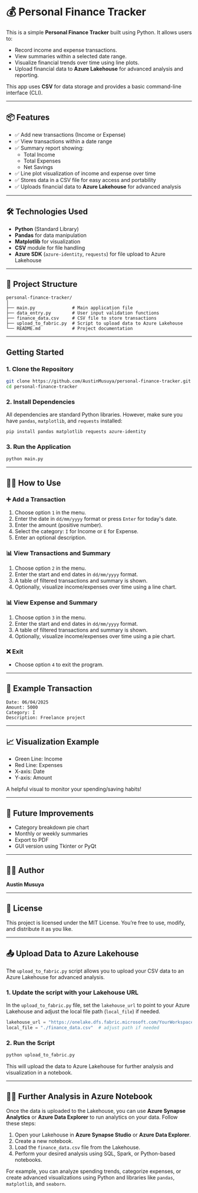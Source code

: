 # 💰 Personal Finance Tracker

This is a simple **Personal Finance Tracker** built using Python. It allows users to:

- Record income and expense transactions.
- View summaries within a selected date range.
- Visualize financial trends over time using line plots.
- Upload financial data to **Azure Lakehouse** for advanced analysis and reporting.

This app uses **CSV** for data storage and provides a basic command-line interface (CLI).

---

## 📦 Features

- ✅ Add new transactions (Income or Expense)
- ✅ View transactions within a date range
- ✅ Summary report showing:
  - Total Income
  - Total Expenses
  - Net Savings
- ✅ Line plot visualization of income and expense over time
- ✅ Stores data in a CSV file for easy access and portability
- ✅ Uploads financial data to **Azure Lakehouse** for advanced analysis

---

## 🛠️ Technologies Used

- **Python** (Standard Library)
- **Pandas** for data manipulation
- **Matplotlib** for visualization
- **CSV** module for file handling
- **Azure SDK** (`azure-identity`, `requests`) for file upload to Azure Lakehouse

---

## 📁 Project Structure

```
personal-finance-tracker/
│
├── main.py              # Main application file
├── data_entry.py        # User input validation functions
├── finance_data.csv     # CSV file to store transactions
├── upload_to_fabric.py  # Script to upload data to Azure Lakehouse
└── README.md            # Project documentation
```

---

## Getting Started

### 1. Clone the Repository

```bash
git clone https://github.com/AustinMusuya/personal-finance-tracker.git
cd personal-finance-tracker
```

### 2. Install Dependencies

All dependencies are standard Python libraries. However, make sure you have `pandas`, `matplotlib`, and `requests` installed:

```bash
pip install pandas matplotlib requests azure-identity
```

### 3. Run the Application

```bash
python main.py
```

---

## 🧑‍💻 How to Use

### ➕ Add a Transaction

1. Choose option `1` in the menu.
2. Enter the date in `dd/mm/yyyy` format or press `Enter` for today's date.
3. Enter the amount (positive number).
4. Select the category: `I` for Income or `E` for Expense.
5. Enter an optional description.

### 📊 View Transactions and Summary

1. Choose option `2` in the menu.
2. Enter the start and end dates in `dd/mm/yyyy` format.
3. A table of filtered transactions and summary is shown.
4. Optionally, visualize income/expenses over time using a line chart.

### 📊 View Expense and Summary

1. Choose option `3` in the menu.
2. Enter the start and end dates in `dd/mm/yyyy` format.
3. A table of filtered transactions and summary is shown.
4. Optionally, visualize income/expenses over time using a pie chart.

### ❌ Exit

- Choose option `4` to exit the program.

---

## 📌 Example Transaction

```
Date: 06/04/2025
Amount: 5000
Category: I
Description: Freelance project
```

---

## 📈 Visualization Example

- Green Line: Income
- Red Line: Expenses
- X-axis: Date
- Y-axis: Amount

A helpful visual to monitor your spending/saving habits!

---

## 🧪 Future Improvements

- Category breakdown pie chart
- Monthly or weekly summaries
- Export to PDF
- GUI version using Tkinter or PyQt

---

## 👨‍💻 Author

**Austin Musuya**

---

## 📃 License

This project is licensed under the MIT License. You’re free to use, modify, and distribute it as you like.

---

## 📤 Upload Data to Azure Lakehouse

The `upload_to_fabric.py` script allows you to upload your CSV data to an Azure Lakehouse for advanced analysis.

### 1. Update the script with your Lakehouse URL

In the `upload_to_fabric.py` file, set the `lakehouse_url` to point to your Azure Lakehouse and adjust the local file path (`local_file`) if needed.

```python
lakehouse_url = "https://onelake.dfs.fabric.microsoft.com/YourWorkspace.YourLakehouse.Lakehouse/files/finance_data.csv"
local_file = "./finance_data.csv"  # adjust path if needed
```

### 2. Run the Script

```bash
python upload_to_fabric.py
```

This will upload the data to Azure Lakehouse for further analysis and visualization in a notebook.

---

## 🧑‍💻 Further Analysis in Azure Notebook

Once the data is uploaded to the Lakehouse, you can use **Azure Synapse Analytics** or **Azure Data Explorer** to run analytics on your data. Follow these steps:

1. Open your Lakehouse in **Azure Synapse Studio** or **Azure Data Explorer**.
2. Create a new notebook.
3. Load the `finance_data.csv` file from the Lakehouse.
4. Perform your desired analysis using SQL, Spark, or Python-based notebooks.

For example, you can analyze spending trends, categorize expenses, or create advanced visualizations using Python and libraries like `pandas`, `matplotlib`, and `seaborn`.
